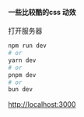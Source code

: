 
####  一些比较酷的css 动效


打开服务器

```bash
npm run dev
# or
yarn dev
# or
pnpm dev
# or
bun dev
```

[http://localhost:3000](http://localhost:3000)

